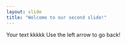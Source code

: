 ```yaml
---
layout: slide
title: "Welcome to our second slide!"
---
```

Your text kkkkk
Use the left arrow to go back!
